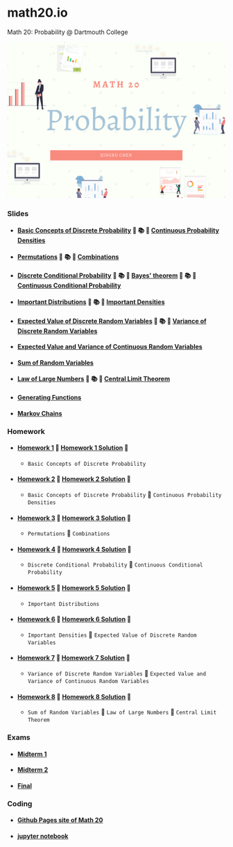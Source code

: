 # math20.io
Math 20: Probability @ Dartmouth College

<p align = "center" >
<img src="./images/Math 20.png" alt="" width="600">
</p>

### Slides

* #### [Basic Concepts of Discrete Probability](https://github.com/fudab/math20.io/tree/master/slides/M20_Lec1.pdf) :thought_balloon: :books: :thought_balloon: [Continuous Probability Densities](https://github.com/fudab/math20.io/tree/master/slides/M20_Lec2.pdf)
* #### [Permutations](https://github.com/fudab/math20.io/tree/master/slides/M20_Lec3.pdf) :thought_balloon: :books: :thought_balloon: [Combinations](https://github.com/fudab/math20.io/tree/master/slides/M20_Lec4.pdf)
* #### [Discrete Conditional Probability](https://github.com/fudab/math20.io/tree/master/slides/M20_Lec5A.pdf) :thought_balloon: :books: :thought_balloon: [Bayes' theorem](https://github.com/fudab/math20.io/tree/master/slides/M20_Lec5B.pdf) :thought_balloon: :books: :thought_balloon: [Continuous Conditional Probability](https://github.com/fudab/math20.io/tree/master/slides/M20_Lec6.pdf)
* #### [Important Distributions](https://github.com/fudab/math20.io/tree/master/slides/M20_Lec7A.pdf) :thought_balloon: :books: :thought_balloon: [Important Densities](https://github.com/fudab/math20.io/tree/master/slides/M20_Lec7B.pdf)
* #### [Expected Value of Discrete Random Variables](https://github.com/fudab/math20.io/tree/master/slides/M20_Lec8.pdf) :thought_balloon: :books: :thought_balloon: [Variance of Discrete Random Variables](https://github.com/fudab/math20.io/tree/master/slides/M20_Lec9.pdf)
* #### [Expected Value and Variance of Continuous Random Variables](https://github.com/fudab/math20.io/tree/master/slides/M20_Lec10.pdf)
* #### [Sum of Random Variables](https://github.com/fudab/math20.io/tree/master/slides/M20_Lec11.pdf)
* #### [Law of Large Numbers](https://github.com/fudab/math20.io/tree/master/slides/M20_Lec12A.pdf) :thought_balloon: :books: :thought_balloon: [Central Limit Theorem](https://github.com/fudab/math20.io/tree/master/slides/M20_Lec12B.pdf)
* #### [Generating Functions](https://github.com/fudab/math20.io/tree/master/slides/M20_Lec13.pdf)
* #### [Markov Chains](https://github.com/fudab/math20.io/tree/master/slides/M20_Lec14.pdf)


### Homework

* #### [Homework 1](https://github.com/fudab/math20.io/tree/master/homework/M20_HW1.pdf)  :email: [Homework 1 Solution](https://github.com/fudab/math20.io/tree/master/homework/solution/M20_HW1_Solution.pdf)  :postbox:
  * `Basic Concepts of Discrete Probability`
  
* #### [Homework 2](https://github.com/fudab/math20.io/tree/master/homework/M20_HW2.pdf) :email: [Homework 2 Solution](https://github.com/fudab/math20.io/tree/master/homework/solution/M20_HW2_Solution.pdf) :postbox:
  * `Basic Concepts of Discrete Probability` :icecream: `Continuous Probability Densities`
  
* #### [Homework 3](https://github.com/fudab/math20.io/tree/master/homework/M20_HW3.pdf) :email: [Homework 3 Solution](https://github.com/fudab/math20.io/tree/master/homework/solution/M20_HW3_Solution.pdf) :postbox:
  * `Permutations` :icecream: `Combinations`
  
* #### [Homework 4](https://github.com/fudab/math20.io/tree/master/homework/M20_HW4.pdf) :email: [Homework 4 Solution](https://github.com/fudab/math20.io/tree/master/homework/solution/M20_HW4_Solution.pdf) :postbox:
  * `Discrete Conditional Probability` :icecream: `Continuous Conditional Probability`
  
* #### [Homework 5](https://github.com/fudab/math20.io/tree/master/homework/M20_HW5.pdf) :email: [Homework 5 Solution](https://github.com/fudab/math20.io/tree/master/homework/solution/M20_HW5_Solution.pdf) :postbox:
  * `Important Distributions`

* #### [Homework 6](https://github.com/fudab/math20.io/tree/master/homework/M20_HW6.pdf) :email: [Homework 6 Solution](https://github.com/fudab/math20.io/tree/master/homework/solution/M20_HW6_Solution.pdf) :postbox:
  * `Important Densities` :icecream: `Expected Value of Discrete Random Variables`
  
* #### [Homework 7](https://github.com/fudab/math20.io/tree/master/homework/M20_HW7.pdf) :email: [Homework 7 Solution](https://github.com/fudab/math20.io/tree/master/homework/solution/M20_HW7_Solution.pdf) :postbox:
  * `Variance of Discrete Random Variables` :icecream: `Expected Value and Variance of Continuous Random Variables`
  
* #### [Homework 8](https://github.com/fudab/math20.io/tree/master/homework/M20_HW8.pdf) :email: [Homework 8 Solution](https://github.com/fudab/math20.io/tree/master/homework/solution/M20_HW8_Solution.pdf) :postbox:
  * `Sum of Random Variables` :icecream: `Law of Large Numbers` :icecream: `Central Limit Theorem`
  
### Exams

* #### [Midterm 1](https://github.com/fudab/math20.io/tree/master/exams/Midterm1.pdf)
* #### [Midterm 2](https://github.com/fudab/math20.io/tree/master/exams/Midterm2.pdf)
* #### [Final](https://github.com/fudab/math20.io/tree/master/exams/Final.pdf)

### Coding

* #### [Github Pages site of Math 20](https://fudab.github.io/math20) 

* #### [jupyter notebook](https://github.com/fudab/math20.io/tree/master/scripts)
